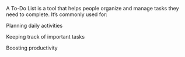A To-Do List is a tool that helps people organize and manage tasks they need to complete. It’s commonly used for:

Planning daily activities

Keeping track of important tasks

Boosting productivity

